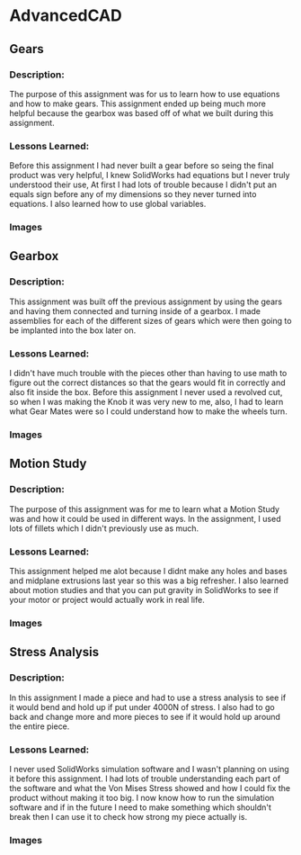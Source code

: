 # AdvancedCAD

## Gears

### Description:
The purpose of this assignment was for us to learn how to use equations and how to make gears. This assignment ended up being much more helpful because the gearbox was based off of what we built during this assignment.
### Lessons Learned:
Before this assignment I had never built a gear before so seing the final product was very helpful, I knew SolidWorks had equations but I never truly understood their use, At first I had lots of trouble because I didn't put an equals sign before any of my dimensions so they never turned into equations. I also learned how to use global variables.
### Images



## Gearbox

### Description:
This assignment was built off the previous assignment by using the gears and having them connected and turning inside of a gearbox. I made assemblies for each of the different sizes of gears which were then going to be implanted into the box later on.
### Lessons Learned:
I didn't have much trouble with the pieces other than having to use math to figure out the correct distances so that the gears would fit in correctly and also fit inside the box. Before this assignment I never used a revolved cut, so when I was making the Knob it was very new to me, also, I had to learn what Gear Mates were so I could understand how to make the wheels turn.
### Images



## Motion Study

### Description:
The purpose of this assignment was for me to learn what a Motion Study was and how it could be used in different ways. In the assignment, I used lots of fillets which I didn't previously use as much.
### Lessons Learned:
This assignment helped me alot because I didnt make any holes and bases and midplane extrusions last year so this was a big refresher. I also learned about motion studies and that you can put gravity in SolidWorks to see if your motor or project would actually work in real life.
### Images



## Stress Analysis

### Description:
In this assignment I made a piece and had to use a stress analysis to see if it would bend and hold up if put under 4000N of stress. I also had to go back and change more and more pieces to see if it would hold up around the entire piece.
### Lessons Learned:
I never used SolidWorks simulation software and I wasn't planning on using it before this assignment. I had lots of trouble understanding each part of the software and what the Von Mises Stress showed and how I could fix the product without making it too big. I now know how to run the simulation software and if in the future I need to make something which shouldn't break then I can use it to check how strong my piece actually is.
### Images
